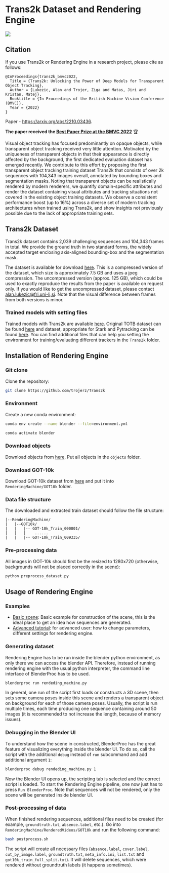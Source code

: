# Trans2k Dataset and Rendering Engine

![](example.gif)


## Citation 

If you use Trans2k or Rendering Engine in a research project, please cite as follows:

```
@InProceedings{trans2k_bmvc2022,
  Title = {Trans2k: Unlocking the Power of Deep Models for Transparent Object Tracking},
  Author = {Lukezic, Alan and Trojer, Ziga and Matas, Jiri and Kristan, Matej},
  Booktitle = {In Proceedings of the British Machine Vision Conference (BMVC)},
  Year = {2022}
}
```

Paper - https://arxiv.org/abs/2210.03436.

**The paper received the [Best Paper Prize at the BMVC 2022](https://bmvc2022.org/programme/paper-awards/)** :trophy:

Visual object tracking has focused predominantly on opaque objects, while transparent object tracking received very little attention. Motivated by the uniqueness of transparent objects in that their appearance is directly affected by the background, the first dedicated evaluation dataset has emerged recently.
We contribute to this effort by proposing the first transparent object tracking training dataset Trans2k that consists of over 2k sequences with 104,343 images overall, annotated by bounding boxes and segmentation masks. Noting that transparent objects can be realistically rendered by modern renderers, we quantify domain-specific attributes and render the dataset containing visual attributes and tracking situations not covered in the existing object training datasets. We observe a consistent performance boost (up to 16%) across a diverse set of modern tracking architectures when trained using Trans2k, and show insights not previously possible due to the lack of appropriate training sets.


## Trans2k Dataset
Trans2k dataset contains 2,039 challenging sequences and 104,343 frames in total. We provide the ground truth in two standard forms, the widely accepted target enclosing axis-aligned bounding-box and the segmentation mask.

The dataset is available for download [here](https://go.vicos.si/trans2k). This is a compressed version of the dataset, which size is approximately 7.5 GB and uses a jpeg compression. The uncompressed version (approx. 125 GB), which could be used to exactly reproduce the results from the paper is available on request only. If you would like to get the uncompressed dataset, please contact alan.lukezic@fri.uni-lj.si. Note that the visual difference between frames from both versions is minor.


### Trained models with setting files
Trained models with Trans2k are available [here](https://drive.google.com/drive/folders/1EjXEqPa2WuQtixvFkTG9_kzAhVdTp2xC?usp=sharing). Original TOTB dataset can be found [here](https://hengfan2010.github.io/projects/TOTB/) and dataset, appropriate for Stark and Pytracking can be found [here](https://drive.google.com/drive/folders/1vkrWedoy5_VoRXUmmZwrAu7rv5tImrhl?usp=sharing). You can find additional files that can help you setting the environment for training/evaluating different trackers in the `Trans2k` folder.

## Installation of Rendering Engine

### Git clone

Clone the repository:

```bash
git clone https://github.com/trojerz/Trans2k
```

### Environment

Create a new conda environment:

```bash
conda env create --name blender --file=environment.yml

conda activate blender
```

### Download objects

Download objects from [here](https://drive.google.com/drive/folders/1vX4Jf1Ej_wIdfaFyVgvno6_RbqMyrf8-?usp=sharing). Put all objects in the `objects` folder.

### Download GOT-10k
Download GOT-10k dataset from [here](http://got-10k.aitestunion.com/downloads_dataset/full_data) and put it into `RenderingMachine/GOT10k` folder.

### Data file structure
The downloaded and extracted train dataset should follow the file structure:

```
|--RenderingMachine/
|   |--GOT10k/
|   |   |-- GOT-10k_Train_000001/
|   |   |    ......
|   |   |-- GOT-10k_Train_009335/
```

### Pre-processing data
All images in GOT-10k should first be the resized to 1280x720 (otherwise, backgrounds will not be placed correctly in the scene):

```bash
python preprocess_dataset.py
```

## Usage of Rendering Engine

### Examples

* [Basic scene](Examples/basic_scene/README.md): Basic example for construction of the scene, this is the ideal place to get an idea how sequences are generated.
* [Advanced  tutorial](Examples/advanced/README.md): for advanced user: how to change parameters, different settings for rendering engine.

### Generating dataset


Rendering Engine has to be run inside the blender python environment, as only there we can access the blender API. 
Therefore, instead of running rendering engine with the usual python interpreter, the command line interface of BlenderProc has to be used.

```bash
blenderproc run rendeding_machine.py
```

In general, one run of the script first loads or constructs a 3D scene, then sets some camera poses inside this scene and renders a transparent object on background for each of those camera poses. Usually, the script is run multiple times, each time producing one sequence containing around 50 images (it is recommended to not increase the length, because of memory issues).

### Debugging in the Blender UI

To understand how the scene in constructed, BlenderProc has the great feature of visualizing everything inside the blender UI.
To do so, call the script with the additional `debug` instead of `run` subcommand and add additional argument `1`:

```bash
blenderproc debug rendeding_machine.py 1
```

Now the Blender UI opens up, the scripting tab is selected and the correct script is loaded. To start the Rendering Engine pipeline, one now just has to press `Run BlenderProc`. Note that sequences will not be rendered, only the scene will be generated inside blender UI.

### Post-processing of data

When finished rendering sequences, additional files need to be created (for example, `groundtruth.txt`, `absence.label`, etc.). Go into `RenderingMachine/RenderedVideos/GOT10k` and run the following command:

```bash
bash postprocess.sh
```

The script will create all necessary files (`absence.label`, `cover.label`, `cut_by_image.label`, `groundtruth.txt`, `meta_info.ini`, `list.txt` and `got10k_train_full_split.txt`). It will delete sequences, which were rendered without groundtruth labels (it happens sometimes). 
